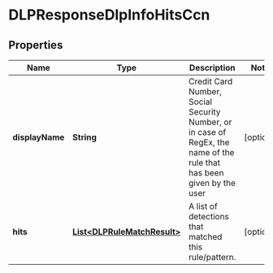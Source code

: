 

# DLPResponseDlpInfoHitsCcn

## Properties

Name | Type | Description | Notes
------------ | ------------- | ------------- | -------------
**displayName** | **String** | Credit Card Number, Social Security Number, or in case of RegEx, the name of the rule that has been given by the user |  [optional]
**hits** | [**List&lt;DLPRuleMatchResult&gt;**](DLPRuleMatchResult.md) | A list of detections that matched this rule/pattern. |  [optional]



